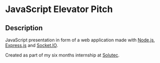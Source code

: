 # JavaScript Elevator Pitch

## Description

JavaScript presentation in form of a web application made with [Node.js](https://nodejs.org/), [Express.js](http://expressjs.com/) and [Socket.IO](https://socket.io/).

Created as part of my six months internship at [Solutec](http://www.solutec.fr/fr/).